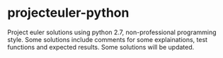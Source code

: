 # projecteuler-python
Project euler solutions using python 2.7, non-professional programming style.
Some solutions include comments for some explainations, test functions and expected results.
Some solutions will be updated.
